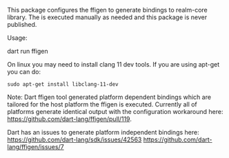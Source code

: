 This package configures the ffigen to generate bindings to realm-core library.
The is executed manually as needed and this package is never published.

Usage: 

dart run ffigen

On linux you may need to install clang 11 dev tools. If you are using apt-get you can do:
```
sudo apt-get install libclang-11-dev
``` 

Note: Dart ffigen tool generated platform dependent bindings which are tailored for the host platform the ffigen is executed. Currently all of platforms generate identical output with the configuration workaround here: https://github.com/dart-lang/ffigen/pull/119. 

Dart has an issues to generate platform independent bindings here: 
https://github.com/dart-lang/sdk/issues/42563
https://github.com/dart-lang/ffigen/issues/7
